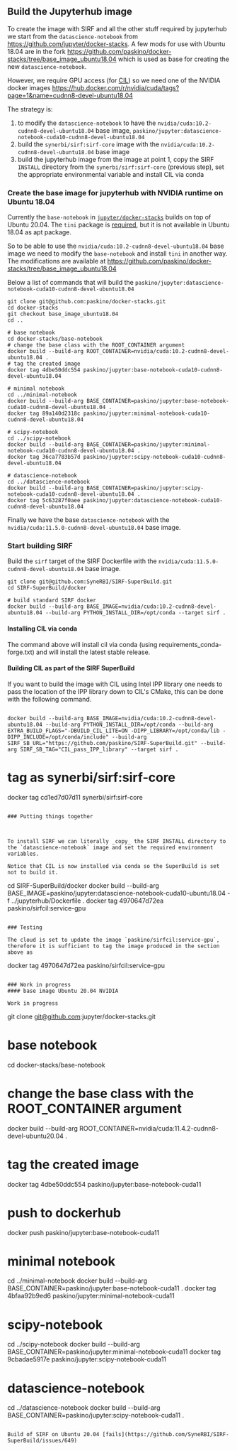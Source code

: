 ## Build the Jupyterhub image 

To create the image with SIRF and all the other stuff required by jupyterhub we start from the `datascience-notebook` from https://github.com/jupyter/docker-stacks.
A few mods for use with Ubuntu 18.04 are in the fork https://github.com/paskino/docker-stacks/tree/base_image_ubuntu18.04 which is used as base for creating the new `datascience-notebook`.

However, we require GPU access (for [CIL](https://github.com/TomographicImaging/CIL.git)) so we need one of the NVIDIA docker images https://hub.docker.com/r/nvidia/cuda/tags?page=1&name=cudnn8-devel-ubuntu18.04 

The strategy is:
  1. to modify the `datascience-notebook` to have the `nvidia/cuda:10.2-cudnn8-devel-ubuntu18.04` base image, `paskino/jupyter:datascience-notebook-cuda10-cudnn8-devel-ubuntu18.04`
  1. build the `synerbi/sirf:sirf-core` image with the `nvidia/cuda:10.2-cudnn8-devel-ubuntu18.04` base image
  1. build the jupyterhub image from the image at point 1, copy the SIRF `INSTALL` directory from the `synerbi/sirf:sirf-core` (previous step), set the appropriate environmental variable and install CIL via conda


### Create the base image for jupyterhub with NVIDIA runtime on Ubuntu 18.04

Currently the `base-notebook` in [`jupyter/docker-stacks`](`https://github.com/jupyter/docker-stacks`) builds on top of Ubuntu 20.04. The `tini` package is [required](https://github.com/jupyter/docker-stacks/blob/f27d615c5052c3a567835ceba3c21ab5d7b0416a/base-notebook/Dockerfile#L39-L42), but it is not available in Ubuntu 18.04 as apt package.  

So to be able to use the `nvidia/cuda:10.2-cudnn8-devel-ubuntu18.04` base image we need to modify the `base-notebook` and install `tini` in another way.
The modifications are available at https://github.com/paskino/docker-stacks/tree/base_image_ubuntu18.04

Below a list of commands that will build the `paskino/jupyter:datascience-notebook-cuda10-cudnn8-devel-ubuntu18.04`

```
git clone git@github.com:paskino/docker-stacks.git
cd docker-stacks
git checkout base_image_ubuntu18.04
cd ..

# base notebook
cd docker-stacks/base-notebook
# change the base class with the ROOT_CONTAINER argument
docker build --build-arg ROOT_CONTAINER=nvidia/cuda:10.2-cudnn8-devel-ubuntu18.04 .
# tag the created image
docker tag 4dbe50ddc554 paskino/jupyter:base-notebook-cuda10-cudnn8-devel-ubuntu18.04

# minimal notebook
cd ../minimal-notebook
docker build --build-arg BASE_CONTAINER=paskino/jupyter:base-notebook-cuda10-cudnn8-devel-ubuntu18.04 .
docker tag 89a140d2318c paskino/jupyter:minimal-notebook-cuda10-cudnn8-devel-ubuntu18.04

# scipy-notebook
cd ../scipy-notebook
docker build --build-arg BASE_CONTAINER=paskino/jupyter:minimal-notebook-cuda10-cudnn8-devel-ubuntu18.04 .
docker tag 36ca7783b57d paskino/jupyter:scipy-notebook-cuda10-cudnn8-devel-ubuntu18.04

# datascience-notebook
cd ../datascience-notebook
docker build --build-arg BASE_CONTAINER=paskino/jupyter:scipy-notebook-cuda10-cudnn8-devel-ubuntu18.04 .
docker tag 5c63287f0aee paskino/jupyter:datascience-notebook-cuda10-cudnn8-devel-ubuntu18.04
```

Finally we have the base `datascience-notebook` with the `nvidia/cuda:11.5.0-cudnn8-devel-ubuntu18.04` base image.

### Start building SIRF

Build the `sirf` target of the SIRF Dockerfile with the `nvidia/cuda:11.5.0-cudnn8-devel-ubuntu18.04` base image.

```
git clone git@github.com:SyneRBI/SIRF-SuperBuild.git
cd SIRF-SuperBuild/docker

# build standard SIRF docker
docker build --build-arg BASE_IMAGE=nvidia/cuda:10.2-cudnn8-devel-ubuntu18.04 --build-arg PYTHON_INSTALL_DIR=/opt/conda --target sirf .

```

#### Installing CIL via conda
The command above will install cil via conda (using requirements_conda-forge.txt) and will install the latest stable release. 


#### Building CIL as part of the SIRF SuperBuild
If you want to build the image with CIL using Intel IPP library one needs to pass the location of the IPP library down to CIL's CMake, this can be done with the following command. 

```

docker build --build-arg BASE_IMAGE=nvidia/cuda:10.2-cudnn8-devel-ubuntu18.04 --build-arg PYTHON_INSTALL_DIR=/opt/conda --build-arg EXTRA_BUILD_FLAGS="-DBUILD_CIL_LITE=ON -DIPP_LIBRARY=/opt/conda/lib -DIPP_INCLUDE=/opt/conda/include" --build-arg SIRF_SB_URL="https://github.com/paskino/SIRF-SuperBuild.git" --build-arg SIRF_SB_TAG="CIL_pass_IPP_library" --target sirf . 
```

# tag as synerbi/sirf:sirf-core
docker tag cd1ed7d07d11 synerbi/sirf:sirf-core
```

### Putting things together



To install SIRF we can literally _copy_ the SIRF INSTALL directory to the `datascience-notebook` image and set the required environment variables.

Notice that CIL is now installed via conda so the SuperBuild is set not to build it.

```
cd SIRF-SuperBuild/docker
docker build --build-arg BASE_IMAGE=paskino/jupyter:datascience-notebook-cuda10-ubuntu18.04 -f ../jupyterhub/Dockerfile .
docker tag 4970647d72ea paskino/sirfcil:service-gpu
```

### Testing

The cloud is set to update the image `paskino/sirfcil:service-gpu`, therefore it is sufficient to tag the image produced in the section above as  
```
docker tag 4970647d72ea paskino/sirfcil:service-gpu
```

### Work in progress
#### base image Ubuntu 20.04 NVIDIA

Work in progress

```
git clone git@github.com:jupyter/docker-stacks.git

# base notebook
cd docker-stacks/base-notebook
# change the base class with the ROOT_CONTAINER argument
docker build --build-arg ROOT_CONTAINER=nvidia/cuda:11.4.2-cudnn8-devel-ubuntu20.04 .
# tag the created image
docker tag 4dbe50ddc554 paskino/jupyter:base-notebook-cuda11
# push to dockerhub
docker push paskino/jupyter:base-notebook-cuda11

# minimal notebook
cd ../minimal-notebook
docker build --build-arg BASE_CONTAINER=paskino/jupyter:base-notebook-cuda11 .
docker tag 4bfaa92b9ed6 paskino/jupyter:minimal-notebook-cuda11

# scipy-notebook
cd ../scipy-notebook
docker build --build-arg BASE_CONTAINER=paskino/jupyter:minimal-notebook-cuda11
docker tag 9cbadae5917e paskino/jupyter:scipy-notebook-cuda11

# datascience-notebook
cd ../datascience-notebook
docker build --build-arg BASE_CONTAINER=paskino/jupyter:scipy-notebook-cuda11 .
```

Build of SIRF on Ubuntu 20.04 [fails](https://github.com/SyneRBI/SIRF-SuperBuild/issues/649)